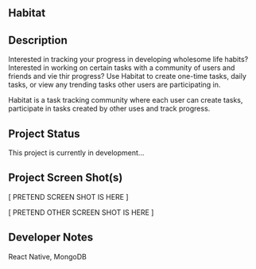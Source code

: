 ## Habitat

## Description

Interested in tracking your progress in developing wholesome life habits? Interested in working on certain tasks with a community of users and friends and 
vie thir progress? Use Habitat to create one-time tasks, daily tasks, or view any trending tasks other users are participating in. 

Habitat is a task tracking community where each user can create tasks, participate in tasks created by other uses and track progress. 

## Project Status

This project is currently in development...

## Project Screen Shot(s)

[ PRETEND SCREEN SHOT IS HERE ]

[ PRETEND OTHER SCREEN SHOT IS HERE ]

## Developer Notes

React Native, MongoDB
